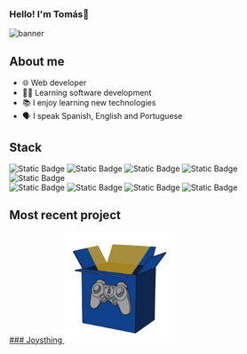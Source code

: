 ### Hello! I'm Tomás👋
![banner](https://github.com/TomasB-Dev/TomasB-Dev/assets/152812185/14cfb6df-ce08-4a2b-af17-ecb1f8407c53)

## About me
- 🌐 Web developer 
- 👨‍💻 Learning software development
- 📚 I enjoy learning new technologies
- 🗣️ I speak Spanish, English and Portuguese
 
## Stack
<img alt="Static Badge" src="https://img.shields.io/badge/HTML-red"> <img alt="Static Badge" src="https://img.shields.io/badge/CSS-blue"> <img alt="Static Badge" src="https://img.shields.io/badge/JavaScript-yellow"> 
<img alt="Static Badge" src="https://img.shields.io/badge/PHP-skyblue"> <img alt="Static Badge" src="https://img.shields.io/badge/Python-blue"></br> <img alt="Static Badge" src="https://img.shields.io/badge/SQL-orange">
 <img alt="Static Badge" src="https://img.shields.io/badge/git-red"> <img alt="Static Badge" src="https://img.shields.io/badge/Bootstrap-purple"> <img alt="Static Badge" src="https://img.shields.io/badge/API REST-white">
 
## Most recent project

<a href="https://github.com/TomasB-Dev/joysthing" target="__black">
 ### Joysthing
<img alt="Project image" src="https://github.com/TomasB-Dev/joysthing/blob/main/assets/img/logo.png?raw=true" width="200">
</a>


  










<!--
**TomasB-Dev/TomasB-Dev** is a ✨ _special_ ✨ repository because its `README.md` (this file) appears on your GitHub profile.

Here are some ideas to get you started:

- 🔭 I’m currently working on ...
- 🌱 I’m currently learning ...
- 👯 I’m looking to collaborate on ...
- 🤔 I’m looking for help with ...
- 💬 Ask me about ...
- 📫 How to reach me: ...
- 😄 Pronouns: ...
- ⚡ Fun fact: ...
-->
